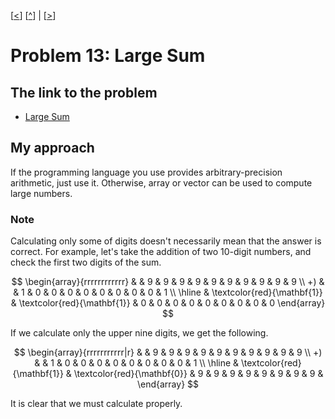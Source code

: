 \[[<](./p0012.md)] \[[^](../README.md)] | \[[>](./p0014.md)]

# Problem 13: Large Sum

## The link to the problem

- [Large Sum](https://projecteuler.net/problem=13)

## My approach

If the programming language you use provides arbitrary-precision arithmetic, just use it.
Otherwise, array or vector can be used to compute large numbers.

### Note

Calculating only some of digits doesn't necessarily mean that the answer is correct.
For example, let's take the addition of two 10-digit numbers,
and check the first two digits of the sum.

$$
\begin{array}{rrrrrrrrrrrr}
   &   & 9 & 9 & 9 & 9 & 9 & 9 & 9 & 9 & 9 & 9 \\
+) &   & 1 & 0 & 0 & 0 & 0 & 0 & 0 & 0 & 0 & 1 \\
\hline
   & \textcolor{red}{\mathbf{1}} & \textcolor{red}{\mathbf{1}} & 0 & 0 & 0 & 0 & 0 & 0 & 0 & 0 & 0
\end{array}
$$

If we calculate only the upper nine digits, we get the following.

$$
\begin{array}{rrrrrrrrrrr|r}
   &   & 9 & 9 & 9 & 9 & 9 & 9 & 9 & 9 & 9 & 9 \\
+) &   & 1 & 0 & 0 & 0 & 0 & 0 & 0 & 0 & 0 & 1 \\
\hline
   & \textcolor{red}{\mathbf{1}} & \textcolor{red}{\mathbf{0}} & 9 & 9 & 9 & 9 & 9 & 9 & 9 & 9 &
\end{array}
$$

It is clear that we must calculate properly.
